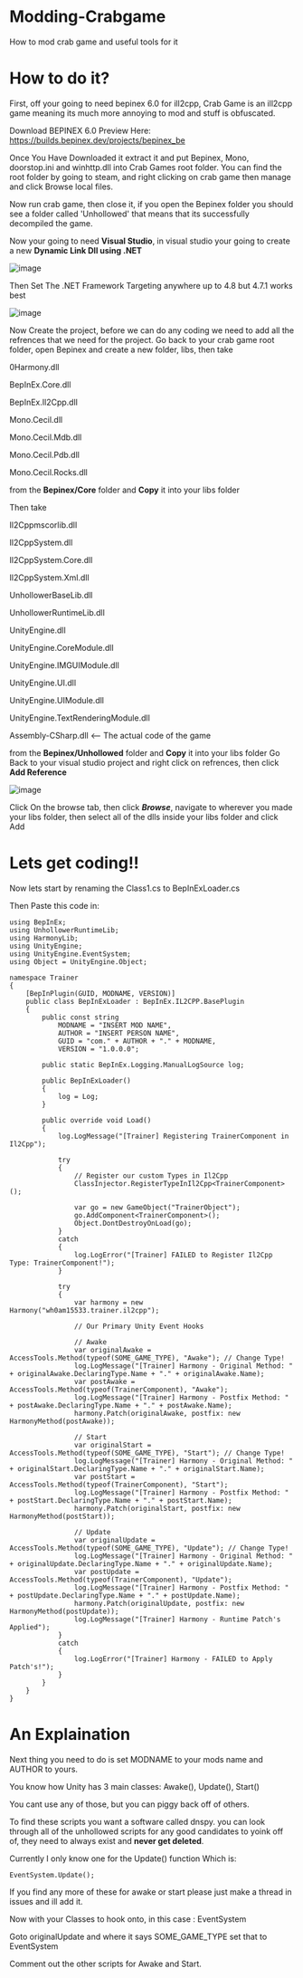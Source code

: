 # Modding-Crabgame
How to mod crab game and useful tools for it

# How to do it?
First, off your going to need bepinex 6.0 for ill2cpp, Crab Game is an ill2cpp game meaning its much more annoying to mod and stuff is obfuscated.

Download BEPINEX 6.0 Preview Here:
https://builds.bepinex.dev/projects/bepinex_be

Once You Have Downloaded it extract it and put Bepinex, Mono, doorstop.ini and winhttp.dll into Crab Games root folder.
You can find the root folder by going to steam, and right clicking on crab game then manage and click Browse local files.

Now run crab game, then close it, if you open the Bepinex folder you should see a folder called 'Unhollowed' that means that its successfully decompiled the game.

Now your going to need **Visual Studio**, in visual studio your going to create a new **Dynamic Link Dll using .NET**

![image](https://github.com/JD3006/Modding-Crabgame/blob/main/images/Capture.PNG?raw=true)

Then Set The .NET Framework Targeting anywhere up to 4.8 but 4.7.1 works best

![image](https://github.com/JD3006/Modding-Crabgame/blob/main/images/Capture2.PNG?raw=true)

Now Create the project, before we can do any coding we need to add all the refrences that we need for the project.
Go back to your crab game root folder, open Bepinex and create a new folder, libs, then take

0Harmony.dll

BepInEx.Core.dll

BepInEx.Il2Cpp.dll

Mono.Cecil.dll

Mono.Cecil.Mdb.dll

Mono.Cecil.Pdb.dll

Mono.Cecil.Rocks.dll

from the **Bepinex/Core** folder and **Copy** it into your libs folder

Then take

Il2Cppmscorlib.dll

Il2CppSystem.dll

Il2CppSystem.Core.dll

Il2CppSystem.Xml.dll

UnhollowerBaseLib.dll

UnhollowerRuntimeLib.dll		

UnityEngine.dll

UnityEngine.CoreModule.dll

UnityEngine.IMGUIModule.dll

UnityEngine.UI.dll

UnityEngine.UIModule.dll

UnityEngine.TextRenderingModule.dll

Assembly-CSharp.dll <-- The actual code of the game

from the **Bepinex/Unhollowed** folder and **Copy** it into your libs folder
Go Back to your visual studio project and right click on refrences, then click **Add Reference**

![image](https://github.com/JD3006/Modding-Crabgame/blob/main/images/Capture3.PNG?raw=true)

Click On the browse tab, then click ***Browse***, navigate to wherever you made your libs folder, then select all of the dlls inside your libs folder and click Add

# Lets get coding!!

Now lets start by renaming the Class1.cs to BepInExLoader.cs

Then Paste this code in:

```Csharp
using BepInEx;
using UnhollowerRuntimeLib;
using HarmonyLib;
using UnityEngine;
using UnityEngine.EventSystem;
using Object = UnityEngine.Object;

namespace Trainer
{
    [BepInPlugin(GUID, MODNAME, VERSION)]
    public class BepInExLoader : BepInEx.IL2CPP.BasePlugin
    {
        public const string
            MODNAME = "INSERT MOD NAME",
            AUTHOR = "INSERT PERSON NAME",
            GUID = "com." + AUTHOR + "." + MODNAME,
            VERSION = "1.0.0.0";

        public static BepInEx.Logging.ManualLogSource log;

        public BepInExLoader()
        {
            log = Log;
        }

        public override void Load()
        {
            log.LogMessage("[Trainer] Registering TrainerComponent in Il2Cpp");

            try
            {
                // Register our custom Types in Il2Cpp
                ClassInjector.RegisterTypeInIl2Cpp<TrainerComponent>();

                var go = new GameObject("TrainerObject");
                go.AddComponent<TrainerComponent>();
                Object.DontDestroyOnLoad(go);
            }
            catch
            {
                log.LogError("[Trainer] FAILED to Register Il2Cpp Type: TrainerComponent!");
            }

            try
            {
                var harmony = new Harmony("wh0am15533.trainer.il2cpp");

                // Our Primary Unity Event Hooks 

                // Awake
                var originalAwake = AccessTools.Method(typeof(SOME_GAME_TYPE), "Awake"); // Change Type!
                log.LogMessage("[Trainer] Harmony - Original Method: " + originalAwake.DeclaringType.Name + "." + originalAwake.Name);
                var postAwake = AccessTools.Method(typeof(TrainerComponent), "Awake");
                log.LogMessage("[Trainer] Harmony - Postfix Method: " + postAwake.DeclaringType.Name + "." + postAwake.Name);
                harmony.Patch(originalAwake, postfix: new HarmonyMethod(postAwake));

                // Start
                var originalStart = AccessTools.Method(typeof(SOME_GAME_TYPE), "Start"); // Change Type!
                log.LogMessage("[Trainer] Harmony - Original Method: " + originalStart.DeclaringType.Name + "." + originalStart.Name);
                var postStart = AccessTools.Method(typeof(TrainerComponent), "Start");
                log.LogMessage("[Trainer] Harmony - Postfix Method: " + postStart.DeclaringType.Name + "." + postStart.Name);
                harmony.Patch(originalStart, postfix: new HarmonyMethod(postStart));

                // Update
                var originalUpdate = AccessTools.Method(typeof(SOME_GAME_TYPE), "Update"); // Change Type!
                log.LogMessage("[Trainer] Harmony - Original Method: " + originalUpdate.DeclaringType.Name + "." + originalUpdate.Name);
                var postUpdate = AccessTools.Method(typeof(TrainerComponent), "Update");
                log.LogMessage("[Trainer] Harmony - Postfix Method: " + postUpdate.DeclaringType.Name + "." + postUpdate.Name);
                harmony.Patch(originalUpdate, postfix: new HarmonyMethod(postUpdate));
                log.LogMessage("[Trainer] Harmony - Runtime Patch's Applied");
            }
            catch
            {
                log.LogError("[Trainer] Harmony - FAILED to Apply Patch's!");
            }
        }
    }
}
```

# An Explaination

Next thing you need to do is set MODNAME to your mods name and AUTHOR to yours.

You know how Unity has 3 main classes:
Awake(),
Update(),
Start()

You cant use any of those, but you can piggy back off of others.

To find these scripts you want a software called dnspy.
you can look through all of the unhollowed scripts for any good candidates to yoink off of,
they need to always exist and **never get deleted**.

Currently I only know one for the Update() function
Which is: 
```Csharp 
EventSystem.Update();
```
If you find any more of these for awake or start please just make a thread in issues and ill add it.

Now with your Classes to hook onto, in this case : EventSystem

Goto originalUpdate and where it says SOME_GAME_TYPE set that to EventSystem

Comment out the other scripts for Awake and Start.


